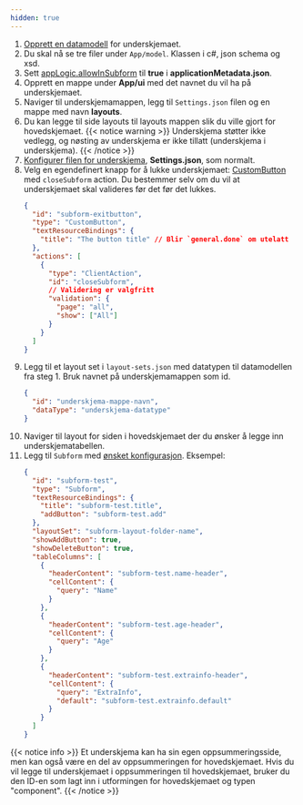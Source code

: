 ```yaml
---
hidden: true
---
```


1. [Opprett en datamodell](/nb/altinn-studio/reference/data/data-modeling) for underskjemaet.
2. Du skal nå se tre filer under `App/model`. Klassen i c#, json schema og xsd.
3. Sett [appLogic.allowInSubform](/nb/api/models/app-metadata/#applicationlogic) til **true** i **applicationMetadata.json**.
4. Opprett en mappe under **App/ui** med det navnet du vil ha på underskjemaet.
5. Naviger til underskjemamappen, legg til `Settings.json` filen og en mappe med navn **layouts**.
6. Du kan legge til side layouts til layouts mappen slik du ville gjort for hovedskjemaet.
   {{< notice warning >}}
   Underskjema støtter ikke vedlegg, og nøsting av underskjema er ikke tillatt (underskjema i underskjema).
   {{< /notice >}}
7. [Konfigurer filen for underskjema](/nb/altinn-studio/reference/ux/pages/#innstillinger), **Settings.json**, som normalt.
8. Velg en egendefinert knapp for å lukke underskjemaet: [CustomButton](/nb/altinn-studio/reference/ux/components/custombutton) med `closeSubform` action. Du bestemmer selv om du vil at underskjemaet skal valideres før det før det lukkes.
   ```json
   {
     "id": "subform-exitbutton",
     "type": "CustomButton",
     "textResourceBindings": {
       "title": "The button title" // Blir `general.done` om utelatt
     },
     "actions": [
       {
         "type": "ClientAction",
         "id": "closeSubform",
         // Validering er valgfritt
         "validation": {
           "page": "all",
           "show": ["All"]
         }
       }
     ]
   }
   ```
9. Legg til et layout set i `layout-sets.json` med datatypen til datamodellen fra steg 1. Bruk navnet på underskjemamappen som id.
    ```json
    {
      "id": "underskjema-mappe-navn",
      "dataType": "underskjema-datatype"
    }
    ```
10. Naviger til layout for siden i hovedskjemaet der du ønsker å legge inn underskjematabellen.
11. Legg til `Subform` med [ønsket konfigurasjon](/nb/altinn-studio/guides/development/subform/config-options). Eksempel:
    ```json
    {
      "id": "subform-test",
      "type": "Subform",
      "textResourceBindings": {
        "title": "subform-test.title",
        "addButton": "subform-test.add"
      },
      "layoutSet": "subform-layout-folder-name",
      "showAddButton": true,
      "showDeleteButton": true,
      "tableColumns": [
        {
          "headerContent": "subform-test.name-header",
          "cellContent": {
            "query": "Name"
          }
        },
        {
          "headerContent": "subform-test.age-header",
          "cellContent": {
            "query": "Age"
          }
        },
        {
          "headerContent": "subform-test.extrainfo-header",
          "cellContent": {
            "query": "ExtraInfo",
            "default": "subform-test.extrainfo.default"
          }
        }
      ]
    }
    ```

{{< notice info >}}
Et underskjema kan ha sin egen oppsummeringsside, men kan også være en del av oppsummeringen for hovedskjemaet.
Hvis du vil legge til underskjemaet i oppsummeringen til hovedskjemaet, bruker du den ID-en som lagt inn i utformingen for hovedskjemaet og typen "component".
{{< /notice >}}

